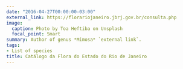 ```yaml
---
date: "2016-04-27T00:00:00-03:00"
external_link: https://florariojaneiro.jbrj.gov.br/consulta.php
image:
  caption: Photo by Toa Heftiba on Unsplash
  focal_point: Smart
summary: Author of genus *Mimosa* `external link`.
tags:
- List of species
title: Catálogo da Flora do Estado do Rio de Janeiro
---
```

